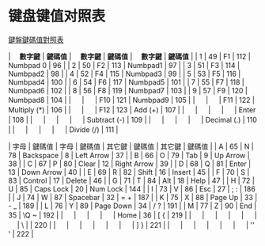 # 键盘键值对照表
[鍵盤鍵碼值對照表](http://web.tnu.edu.tw/me/study/moodle/tutor/vb6/tutor/r03/index.htm) 

 | 　**數字鍵** | **鍵碼值** | 　**數字鍵** | **鍵碼值** | 　**數字鍵** | **鍵碼值** |
| 1 | 49 | F1 | 112 | Numbpad 0 | 96 |
| 2 | 50 | F2 | 113 | Numbpad1 | 97 |
| 3 | 51 | F3 | 114 | Numbpad2 | 98 |
| 4 | 52 | F4 | 115 | Numbpad3 | 99 |
| 5 | 53 | F5 | 116 | Numbpad4 | 100 |
| 6 | 54 | F6 | 117 | Numbpad5 | 101 |
| 7 | 55 | F7 | 118 | Numbpad6 | 102 |
| 8 | 56 | F8 | 119 | Numbpad7 | 103 |
| 9 | 57 | F9 | 120 | Numbpad8 | 104 |
| 　 | 　 | F10 | 121 | Numbpad9 | 105 |
| 　 | 　 | F11 | 122 | Multiply (*) | 106 |
| 　 | 　 | F12 | 123 | Add (+) | 107 |
| 　 | 　 | 　 | 　 | Enter | 108 |
| 　 | 　 | 　 | 　 | Subtract (-) | 109 |
| 　 | 　 | 　 | 　 | Decimal (.) | 110 |
| 　 | 　 | 　 | 　 | Divide (/) | 111 |


| 字母 | 鍵碼值 | 字母 | 鍵碼值 | 其它鍵 | 鍵碼值 | 其它鍵 | 鍵碼值 |
| A | 65 | N | 78 | Backspace | 8 | Left Arrow | 37 |
| B | 66 | O | 79 | Tab | 9 | Up Arrow | 38 |
| C | 67 | P | 80 | Clear | 12 | Right Arrow | 39 |
| D | 68 | Q | 81 | Enter | 13 | Down Arrow | 40 |
| E | 69 | R | 82 | Shift | 16 | Insert | 45 |
| F | 70 | S | 83 | Control | 17 | Delete | 46 |
| G | 71 | T | 84 | Alt | 18 | Help | 47 |
| H | 72 | U | 85 | Caps Lock | 20 | Num Lock | 144 |
| I | 73 | V | 86 | Esc | 27 | ; : | 186 |
| J | 74 | W | 87 | Spacebar | 32 | = + | 187 |
| K | 75 | X | 88 | Page Up | 33 | \- _ | 189 |
| L | 76 | Y | 89 | Page Down | 34 | / ? | 191 |
| M | 77 | Z | 90 | End | 35 | \\Q ~ | 192 |
| 　 | 　 | 　 | 　 | Home | 36 | \[ { | 219 |
| 　 | 　 | 　 | 　 | 　 | 　 | \ | | 220 |
| 　 | 　 | 　 | 　 | 　 | 　 | \] } | 221 |
| 　 | 　 | 　 | 　 | 　 | 　 | '' ' | 222 |
